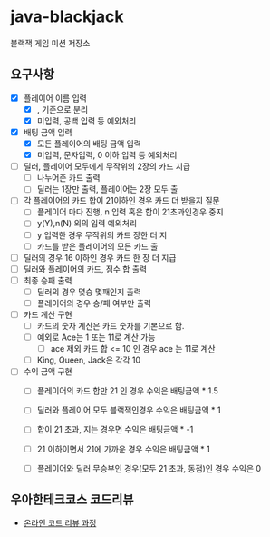 # java-blackjack
블랙잭 게임 미션 저장소

## 요구사항
 + [x] 플레이어 이름 입력
    + [x] , 기준으로 분리
    + [x] 미입력, 공백 입력 등 예외처리
 + [x] 배팅 금액 입력
    + [x] 모든 플레이어의 배팅 금액 입력
    + [x] 미입력, 문자입력, 0 이하 입력 등 예외처리
 + [ ] 딜러, 플레이어 모두에게 무작위의 2장의 카드 지급
    + [ ] 나누어준 카드 출력
    + [ ] 딜러는 1장만 출력, 플레이어는 2장 모두 출
 + [ ] 각 플레이어의 카드 합이 21이하인 경우 카드 더 받을지 질문
    + [ ] 플레이어 마다 진행, n 입력 혹은 합이 21초과인경우 중지
    + [ ] y(Y),n(N) 외의 입력 예외처리
    + [ ] y 입력한 경우 무작위의 카드 장한 더 지
    + [ ] 카드를 받은 플레이어의 모든 카드 출
 + [ ] 딜러의 경우 16 이하인 경우 카드 한 장 더 지급
 + [ ] 딜러와 플레이어의 카드, 점수 합 출력
 + [ ] 최종 승패 출력
    + [ ] 딜러의 경우 몇승 몇패인지 출력
    + [ ] 플레이어의 경우 승/패 여부만 출력
 + [ ] 카드 계산 구현
    + [ ] 카드의 숫자 계산은 카드 숫자를 기본으로 함.
    + [ ] 예외로 Ace는 1 또는 11로 계산 가능
        + [ ] ace 제외 카드 합 <= 10 인 경우 ace 는 11로 계산
    + [ ] King, Queen, Jack은 각각 10
 + [ ] 수익 금액 구현 
    + [ ] 플레이어의 카드 합만 21 인 경우 수익은 배팅금액 * 1.5
    + [ ] 딜러와 플레이어 모두 블랙잭인경우 수익은 배팅금액 * 1
    + [ ] 합이 21 초과, 지는 경우면 수익은 배팅금액 * -1
    + [ ] 21 이하이면서 21에 가까운 경우 수익은 배팅금액 * 1
    + [ ] 플레이어와 딜러 무승부인 경우(모두 21 초과, 동점)인 경우 수익은 0


## 우아한테크코스 코드리뷰
* [온라인 코드 리뷰 과정](https://github.com/woowacourse/woowacourse-docs/blob/master/maincourse/README.md)